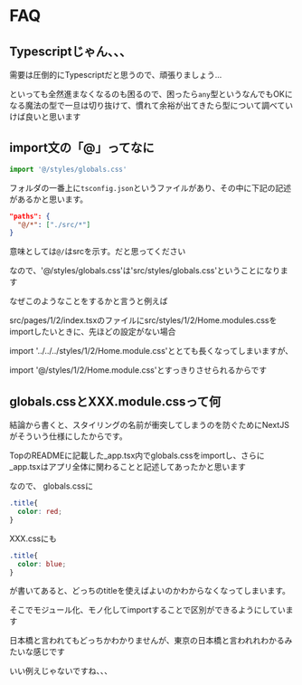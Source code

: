# FAQ

## Typescriptじゃん、、、

需要は圧倒的にTypescriptだと思うので、頑張りましょう...

といっても全然進まなくなるのも困るので、困ったら`any`型というなんでもOKになる魔法の型で一旦は切り抜けて、慣れて余裕が出てきたら型について調べていけば良いと思います


## import文の「@」ってなに

```ts
import '@/styles/globals.css'
```

フォルダの一番上に`tsconfig.json`というファイルがあり、その中に下記の記述があるかと思います。

```json
"paths": {
  "@/*": ["./src/*"]
}
```

意味としては`@/`はsrcを示す。だと思ってください

なので、'@/styles/globals.css'は'src/styles/globals.css'ということになります

なぜこのようなことをするかと言うと例えば

src/pages/1/2/index.tsxのファイルにsrc/styles/1/2/Home.modules.cssをimportしたいときに、先ほどの設定がない場合

import '../../../styles/1/2/Home.module.css'ととても長くなってしまいますが、

import '@/styles/1/2/Home.module.css'とすっきりさせられるからです

## globals.cssとXXX.module.cssって何

結論から書くと、スタイリングの名前が衝突してしまうのを防ぐためにNextJSがそういう仕様にしたからです。

TopのREADMEに記載した_app.tsx内でglobals.cssをimportし、さらに_app.tsxはアプリ全体に関わることと記述してあったかと思います

なので、
globals.cssに
```css
.title{
  color: red;
}
```

XXX.cssにも
```css
.title{
  color: blue;
}
```
が書いてあると、どっちのtitleを使えばよいのかわからなくなってしまいます。

そこでモジュール化、モノ化してimportすることで区別ができるようにしています

日本橋と言われてもどっちかわかりませんが、東京の日本橋と言われれわかるみたいな感じです

いい例えじゃないですね、、、
